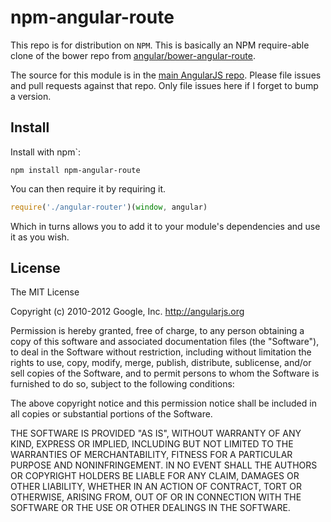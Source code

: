 # npm-angular-route

This repo is for distribution on `NPM`. This is basically an NPM require-able clone of the bower repo from [angular/bower-angular-route](https://github.com/angular/bower-angular-route).

The source for this module is in the
[main AngularJS repo](https://github.com/angular/angular.js/tree/master/src/ngRoute).
Please file issues and pull requests against that repo. Only file issues here if I forget to bump a version.

## Install

Install with npm`:

```shell
npm install npm-angular-route
```

You can then require it by requiring it.
```javascript
require('./angular-router')(window, angular)
```

Which in turns allows you to add it to your module's dependencies and use it as you wish.


## License

The MIT License

Copyright (c) 2010-2012 Google, Inc. http://angularjs.org

Permission is hereby granted, free of charge, to any person obtaining a copy
of this software and associated documentation files (the "Software"), to deal
in the Software without restriction, including without limitation the rights
to use, copy, modify, merge, publish, distribute, sublicense, and/or sell
copies of the Software, and to permit persons to whom the Software is
furnished to do so, subject to the following conditions:

The above copyright notice and this permission notice shall be included in
all copies or substantial portions of the Software.

THE SOFTWARE IS PROVIDED "AS IS", WITHOUT WARRANTY OF ANY KIND, EXPRESS OR
IMPLIED, INCLUDING BUT NOT LIMITED TO THE WARRANTIES OF MERCHANTABILITY,
FITNESS FOR A PARTICULAR PURPOSE AND NONINFRINGEMENT. IN NO EVENT SHALL THE
AUTHORS OR COPYRIGHT HOLDERS BE LIABLE FOR ANY CLAIM, DAMAGES OR OTHER
LIABILITY, WHETHER IN AN ACTION OF CONTRACT, TORT OR OTHERWISE, ARISING FROM,
OUT OF OR IN CONNECTION WITH THE SOFTWARE OR THE USE OR OTHER DEALINGS IN
THE SOFTWARE.
